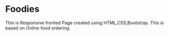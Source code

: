 # Foodies
This is Responsive fronted Page created using HTML,CSS,Bootstrap. This is based on Online food ordering.
